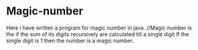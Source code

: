 # Magic-number
Here i have written a program for magic number in java. //Magic number is the if the sum of its digits recursively are calculated till a single digit If the single digit is 1 then the number is a magic number.
